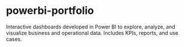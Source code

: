 # powerbi-portfolio
Interactive dashboards developed in Power BI to explore, analyze, and visualize business and operational data. Includes KPIs, reports, and use cases.
